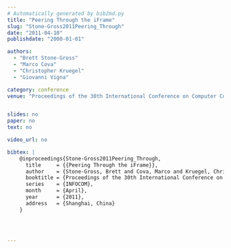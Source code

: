 ```yaml
---
# Automatically generated by bib2md.py
title: "Peering Through the iFrame"
slug: "Stone-Gross2011Peering_Through"
date: "2011-04-10"
publishdate: "2000-01-01"

authors:
  - "Brett Stone-Gross"
  - "Marco Cova"
  - "Christopher Kruegel"
  - "Giovanni Vigna"

category: conference
venue: "Proceedings of the 30th International Conference on Computer Communications (INFOCOM)"


slides: no
paper: no
text: no

video_url: no

bibtex: |
    @inproceedings{Stone-Gross2011Peering_Through,
      title     = {{Peering Through the iFrame}},
      author    = {Stone-Gross, Brett and Cova, Marco and Kruegel, Christopher and Vigna, Giovanni},
      booktitle = {Proceedings of the 30th International Conference on Computer Communications},
      series    = {INFOCOM},
      month     = {April},
      year      = {2011},
      address   = {Shanghai, China}
    }




---
```


